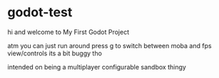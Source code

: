 # godot-test

hi and welcome to My First Godot Project

atm you can just run around
press g to switch between moba and fps view/controls
its a bit buggy tho

intended on being a multiplayer configurable sandbox thingy